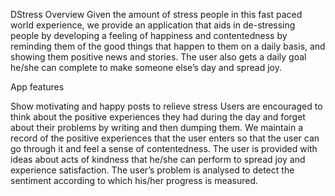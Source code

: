 DStress
Overview
Given the amount of stress people in this fast paced world experience, we provide an application that aids in de-stressing people by developing a feeling of happiness and contentedness by reminding them of the good things that happen to them on a daily basis, and showing them positive news and stories. The user also gets a daily goal he/she can complete to make someone else’s day and spread joy.

App features

Show motivating and happy posts  to relieve stress
Users are encouraged to think about the positive experiences they had during the day and forget about their problems by writing and then dumping them.
We maintain a record of the positive experiences that the user enters so that the user can go through it and feel a sense of contentedness.
The user is provided with ideas about acts of kindness that he/she can perform to spread joy and experience satisfaction.
The user’s problem is analysed to detect the sentiment according to which his/her progress is measured.


